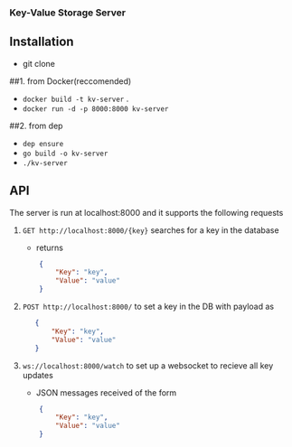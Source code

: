 ### Key-Value Storage Server

## Installation

* git clone 

##1. from Docker(reccomended)
* ```docker build -t kv-server``` .
* ```docker run -d -p 8000:8000 kv-server```

##2. from dep
* ```dep ensure```
* ``` go build -o kv-server ```
* ```./kv-server```

## API

The server is run at localhost:8000 and it supports the following requests

1. ```GET http://localhost:8000/{key}``` searches for a key in the database
    * returns 
    ```json 
        {
            "Key": "key",
            "Value": "value"
        }
    ```
2. ```POST http://localhost:8000/``` to set a key in the DB with payload as 
     ```json 
        {
            "Key": "key",
            "Value": "value"
        }
    ```

3. ``` ws://localhost:8000/watch ``` to set up a websocket to recieve all key updates
    * JSON messages received of the form
    ```json 
        {
            "Key": "key",
            "Value": "value"
        }
    ```